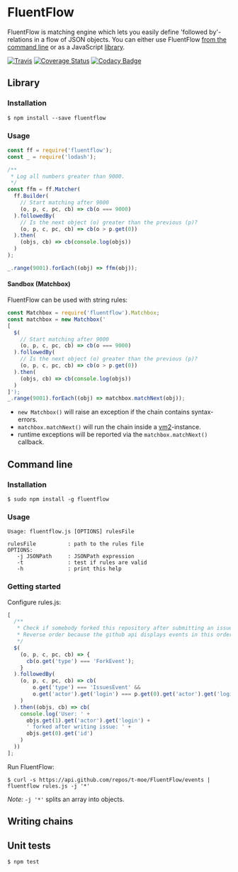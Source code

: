 # FluentFlow

FluentFlow is matching engine which lets you easily define 'followed by'-relations in a flow of JSON objects. You can either use FluentFlow [from the command line](#command-line) or as a JavaScript [library](#library).

[![Travis](https://img.shields.io/travis/t-moe/FluentFlow.svg)](https://travis-ci.org/t-moe/FluentFlow)
[![Coverage Status](https://coveralls.io/repos/github/t-moe/FluentFlow/badge.svg)](https://coveralls.io/github/t-moe/FluentFlow)
[![Codacy Badge](https://api.codacy.com/project/badge/grade/72b447b11ed140198b1d549680880e13)](https://www.codacy.com/app/timolang/FluentFlow)

## Library

### Installation

```shell
$ npm install --save fluentflow 
```

### Usage

```javascript
const ff = require('fluentflow');
const _ = require('lodash');

/**
 * Log all numbers greater than 9000.
 */
const ffm = ff.Matcher(
  ff.Builder(
    // Start matching after 9000
    (o, p, c, pc, cb) => cb(o === 9000)
  ).followedBy(
    // Is the next object (o) greater than the previous (p)?
    (o, p, c, pc, cb) => cb(o > p.get(0))
  ).then(
    (objs, cb) => cb(console.log(objs))
  )
);

_.range(9001).forEach((obj) => ffm(obj));
```

#### Sandbox (Matchbox)

FluentFlow can be used with string rules:

```javascript
const Matchbox = require('fluentflow').Matchbox;
const matchbox = new Matchbox('
[
  $(
    // Start matching after 9000
    (o, p, c, pc, cb) => cb(o === 9000)
  ).followedBy(
    // Is the next object (o) greater than the previous (p)?
    (o, p, c, pc, cb) => cb(o > p.get(0))
  ).then(
    (objs, cb) => cb(console.log(objs))
  )
]');
_.range(9001).forEach((obj) => matchbox.matchNext(obj));
```

* `new Matchbox()` will raise an exception if the chain contains syntax-errors.
* `matchbox.matchNext()` will run the chain inside a [vm2]-instance.
* runtime exceptions will be reported via the `matchbox.matchNext()` callback.

## Command line

### Installation

```shell
$ sudo npm install -g fluentflow 
```

### Usage

```
Usage: fluentflow.js [OPTIONS] rulesFile

rulesFile          : path to the rules file
OPTIONS:
   -j JSONPath     : JSONPath expression
   -t              : test if rules are valid
   -h              : print this help
```

### Getting started

Configure rules.js:

```javascript
[
  /**
   * Check if somebody forked this repository after submitting an issue.
   * Reverse order because the github api displays events in this order.
   */
  $(
    (o, p, c, pc, cb) => {
      cb(o.get('type') === 'ForkEvent');
    }
  ).followedBy(
    (o, p, c, pc, cb) => cb(
        o.get('type') === 'IssuesEvent' &&
        o.get('actor').get('login') === p.get(0).get('actor').get('login')
    )
  ).then((objs, cb) => cb(
    console.log('User: ' +
      objs.get(1).get('actor').get('login') +
      ' forked after writing issue: ' +
      objs.get(0).get('id')
    )
  ))
];
```

Run FluentFlow:

```shell
$ curl -s https://api.github.com/repos/t-moe/FluentFlow/events | fluentflow rules.js -j '*'
```

_Note:_ `-j '*'` splits an array into objects.


## Writing chains

## Unit tests

```shell
$ npm test
```


[vm2]:https://github.com/patriksimek/vm2
